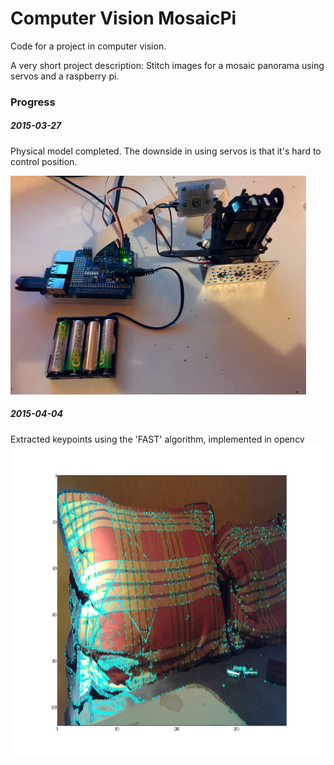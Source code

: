 # Computer Vision MosaicPi
Code for a project in computer vision.

A very short project description: Stitch images for a mosaic panorama using servos and a raspberry pi.

### Progress

##### 2015-03-27
Physical model completed. The downside in using servos is that it's hard to control position.

<img src="images/model.jpg" height="350" alt="Screenshot"/>

##### 2015-04-04
Extracted keypoints using the 'FAST' algorithm, implemented in opencv
<img src="images/sample7.png" height="500" alt="Screenshot"/>
